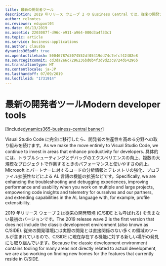 ```yaml
---
title: 最新の開発者ツール
description: 2019 年リリース ウェーブ 2 の Business Central では、従来の開発ツール C/SIDE と開発言語 C/AL が廃止され、拡張機能ベースのカスタマイズ アプローチがサポートされる Visual Studio Code、Azure DevOps、AL 言語に基づく最新のソリューションに置き換えられます。
author: relnotes
ms.reviewer: edupont04
ms.date: 06/13/2019
ms.assetid: 2203087f-d96c-e911-a964-000d3a4f33c1
ms.topic: article
ms.service: business-applications
ms.author: clausba
dynamics365pdf: true
ms.openlocfilehash: 50046787d3074552df05419dd74c7efcf42402e8
ms.sourcegitcommit: cd3da2e6c7296236bd0b4f3d9d23c8724d64296b
ms.translationtype: HT
ms.contentlocale: ja-JP
ms.lasthandoff: 07/09/2019
ms.locfileid: "1731914"
---
```

# <a name="modern-developer-tools"></a><span data-ttu-id="6c46e-103">最新の開発者ツール</span><span class="sxs-lookup"><span data-stu-id="6c46e-103">Modern developer tools</span></span>

[!include[dynamics365-business-central banner](../includes/dynamics365-business-central.md)]

<span data-ttu-id="6c46e-104">Visual Studio Code に完全に移行したら、開発者の生産性を高める分野への取り組みを続けます。</span><span class="sxs-lookup"><span data-stu-id="6c46e-104">As we make the move entirely to Visual Studio Code, we continue to invest in areas that enhance productivity for developers.</span></span> <span data-ttu-id="6c46e-105">具体的には、トラブルシューティングとデバッグのエクスペリエンスの向上、複数の大規模なプロジェクトで作業するときのパフォーマンスと使いやすさの向上、Microsoft とパートナーに対するコードの分析情報とテレメトリの強化、プロファイル拡張性などによる AL 言語の機能の拡張などです。</span><span class="sxs-lookup"><span data-stu-id="6c46e-105">Specifically, we are enhancing the troubleshooting and debugging experiences, improving performance and usability when you work on multiple and large projects, empowering code insights and telemetry for ourselves and our partners, and extending capabilities in the AL language with, for example, profile extensibility.</span></span> 

<span data-ttu-id="6c46e-106">2019 年リリース ウェーブ 2 は従来の開発環境 (C/SIDE とも呼ばれる) を含まない最初のバージョンです。</span><span class="sxs-lookup"><span data-stu-id="6c46e-106">The 2019 release wave 2 is the first version that does not include the classic development environment (also known as C/SIDE).</span></span> <span data-ttu-id="6c46e-107">従来の開発環境には実際の開発とは直接関係のない多くの領域のツールが含まれているので、C/SIDE に現在存在する機能に対する新しい場所の発見にも取り組んでいます。</span><span class="sxs-lookup"><span data-stu-id="6c46e-107">Because the classic development environment contains tooling for many areas not directly related to actual development, we are also working on finding new homes for the features that currently reside in C/SIDE.</span></span> 

